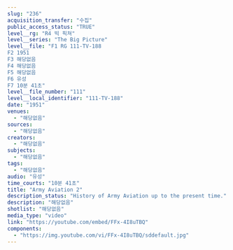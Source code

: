 ```yaml
---
slug: "236"
acquisition_transfer: "수집"
public_access_status: "TRUE"
level__rg: "R4 빅 픽쳐"
level__series: "The Big Picture"
level__file: "F1 RG 111-TV-188
F2 1951
F3 해당없음
F4 해당없음
F5 해당없음
F6 유성
F7 10분 41초"
level__file_number: "111"
level__local_identifier: "111-TV-188"
date: "1951"
venues: 
  - "해당없음"
sources: 
  - "해당없음"
creators: 
  - "해당없음"
subjects: 
  - "해당없음"
tags: 
  - "해당없음"
audio: "유성"
time_courts: "10분 41초"
title: "Army Aviation 2"
description_status: "History of Army Aviation up to the present time."
description: "해당없음"
shotlist: "해당없음"
media_type: "video"
link: "https://youtube.com/embed/FFx-4I8uTBQ"
components: 
  - "https://img.youtube.com/vi/FFx-4I8uTBQ/sddefault.jpg"
---
```

